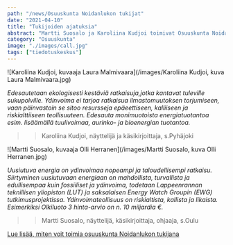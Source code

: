 ```yaml
---
path: "/news/Osuuskunta Noidanlukon tukijat"
date: "2021-04-10"
title: "Tukijoiden ajatuksia"
abstract: "Martti Suosalo ja Karoliina Kudjoi toimivat Osuuskunta Noidanlukon tukijoina"
category: "Osuuskunta"
image: "./images/call.jpg"
tags: ["tiedotuskeskus"]
---
```



![Karoliina Kudjoi, kuvaaja Laura Malmivaara](/images/Karoliina Kudjoi, kuva Laura Malmivaara.jpg)


_Edesautetaan ekologisesti kestäviä ratkaisuja,jotka kantavat tuleville sukupolville. Ydinvoima ei tarjoa ratkaisua ilmastomuutoksen torjumiseen, vaan päinvastoin se sitoo resursseja epäeettiseen, kalliiseen ja riskialttiiseen teollisuuteen. Edesauta monimuotoista energiatuotantoa esim. lisäämällä tuulivoimaa, aurinko- ja bioenergian tuotantoa._
>
>> Karoliina Kudjoi, näyttelijä ja käsikirjoittaja, s.Pyhäjoki

![Martti Suosalo, kuvaaja Olli Herranen](/images/Martti Suosalo, kuva Olli Herranen.jpg) 


_Uusiutuva energia on ydinvoimaa nopeampi ja taloudellisempi ratkaisu. Siirtyminen uusiutuvaan energiaan on mahdollista, turvallista ja edullisempaa kuin fossiiliset ja ydinvoima, todetaan Lappeenrannan teknillisen yliopiston (LUT) ja saksalaisen Energy Watch Groupin (EWG) tutkimusprojektissa.
Ydinvoimateollisuus on riskialtista, kallista ja likaista. Esimerkiksi  Olkiluoto 3 hinta-arvio on n. 10 miljardia €._ 
>
>> Martti Suosalo, näyttelijä, käsikirjoittaja, ohjaaja, s.Oulu


[Lue lisää, miten voit toimia osuuskunta Noidanlukon tukijana](https://hanhikivi.center/docs/support) 
